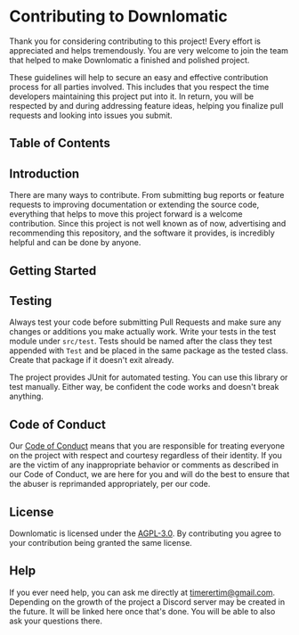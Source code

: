 # Contributing to Downlomatic

Thank you for considering contributing to this project! Every effort is appreciated and helps tremendously. You are very
welcome to join the team that helped to make Downlomatic a finished and polished project.

These guidelines will help to secure an easy and effective contribution process for all parties involved. This includes
that you respect the time developers maintaining this project put into it. In return, you will be respected by and
during addressing feature ideas, helping you finalize pull requests and looking into issues you submit.

## Table of Contents

## Introduction

There are many ways to contribute. From submitting bug reports or feature requests to improving documentation or
extending the source code, everything that helps to move this project forward is a welcome contribution. Since this
project is not well known as of now, advertising and recommending this repository, and the software it provides, is
incredibly helpful and can be done by anyone.

## Getting Started

## Testing

Always test your code before submitting Pull Requests and make sure any changes or additions you make actually work.
Write your tests in the test module under `src/test`. Tests should be named after the class they test appended
with `Test`
and be placed in the same package as the tested class. Create that package if it doesn't exit already.

The project provides JUnit for automated testing. You can use this library or test manually. Either way, be confident
the code works and doesn't break anything.

## Code of Conduct

Our [Code of Conduct](CODE_OF_CONDUCT.md) means that you are responsible for treating everyone on the project with
respect and courtesy regardless of their identity. If you are the victim of any inappropriate behavior or comments as
described in our Code of Conduct, we are here for you and will do the best to ensure that the abuser is reprimanded
appropriately, per our code.

## License

Downlomatic is licensed under the [AGPL-3.0](LICENSE). By contributing you agree to your contribution being granted the
same license.

## Help

If you ever need help, you can ask me directly at <timerertim@gmail.com>. Depending on the growth of the project a
Discord server may be created in the future. It will be linked here once that's done. You will be able to also ask your
questions there.
